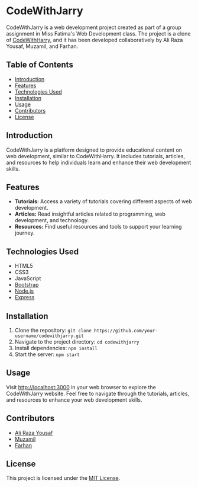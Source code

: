 # CodeWithJarry

CodeWithJarry is a web development project created as part of a group assignment in Miss Fatima's Web Development class. The project is a clone of [CodeWithHarry](https://codewithharry.com), and it has been developed collaboratively by Ali Raza Yousaf, Muzamil, and Farhan.

## Table of Contents

- [Introduction](#introduction)
- [Features](#features)
- [Technologies Used](#technologies-used)
- [Installation](#installation)
- [Usage](#usage)
- [Contributors](#contributors)
- [License](#license)

## Introduction

CodeWithJarry is a platform designed to provide educational content on web development, similar to CodeWithHarry. It includes tutorials, articles, and resources to help individuals learn and enhance their web development skills.

## Features

- **Tutorials:** Access a variety of tutorials covering different aspects of web development.
- **Articles:** Read insightful articles related to programming, web development, and technology.
- **Resources:** Find useful resources and tools to support your learning journey.

## Technologies Used

- HTML5
- CSS3
- JavaScript
- [Bootstrap](https://getbootstrap.com)
- [Node.js](https://nodejs.org)
- [Express](https://expressjs.com)

## Installation

1. Clone the repository: `git clone https://github.com/your-username/codewithjarry.git`
2. Navigate to the project directory: `cd codewithjarry`
3. Install dependencies: `npm install`
4. Start the server: `npm start`

## Usage

Visit [http://localhost:3000](http://localhost:3000) in your web browser to explore the CodeWithJarry website. Feel free to navigate through the tutorials, articles, and resources to enhance your web development skills.

## Contributors

- [Ali Raza Yousaf](https://github.com/alirazayousaf)
- [Muzamil](https://github.com/muzamil)
- [Farhan](https://github.com/farhan)

## License

This project is licensed under the [MIT License](LICENSE).

